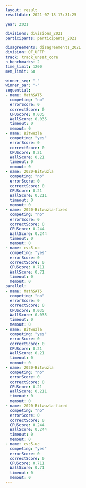 ```yaml
---
layout: result
resultdate: 2021-07-18 17:31:25

year: 2021

divisions: divisions_2021
participants: participants_2021

disagreements: disagreements_2021
division: QF_UFFP
track: track_unsat_core
n_benchmarks: 2
time_limit: 1200
mem_limit: 60

winner_seq: "-"
winner_par: "-"
sequential:
- name: MathSAT5
  competing: "no"
  errorScore: 0
  correctScore: 0
  CPUScore: 0.035
  WallScore: 0.035
  timeout: 0
  memout: 0
- name: Bitwuzla
  competing: "yes"
  errorScore: 0
  correctScore: 0
  CPUScore: 0.21
  WallScore: 0.21
  timeout: 0
  memout: 0
- name: 2020-Bitwuzla
  competing: "no"
  errorScore: 0
  correctScore: 0
  CPUScore: 0.21
  WallScore: 0.211
  timeout: 0
  memout: 0
- name: 2020-Bitwuzla-fixed
  competing: "no"
  errorScore: 0
  correctScore: 0
  CPUScore: 0.244
  WallScore: 0.244
  timeout: 0
  memout: 0
- name: cvc5-uc
  competing: "yes"
  errorScore: 0
  correctScore: 0
  CPUScore: 0.711
  WallScore: 0.71
  timeout: 0
  memout: 0
parallel:
- name: MathSAT5
  competing: "no"
  errorScore: 0
  correctScore: 0
  CPUScore: 0.035
  WallScore: 0.035
  timeout: 0
  memout: 0
- name: Bitwuzla
  competing: "yes"
  errorScore: 0
  correctScore: 0
  CPUScore: 0.21
  WallScore: 0.21
  timeout: 0
  memout: 0
- name: 2020-Bitwuzla
  competing: "no"
  errorScore: 0
  correctScore: 0
  CPUScore: 0.21
  WallScore: 0.211
  timeout: 0
  memout: 0
- name: 2020-Bitwuzla-fixed
  competing: "no"
  errorScore: 0
  correctScore: 0
  CPUScore: 0.244
  WallScore: 0.244
  timeout: 0
  memout: 0
- name: cvc5-uc
  competing: "yes"
  errorScore: 0
  correctScore: 0
  CPUScore: 0.711
  WallScore: 0.71
  timeout: 0
  memout: 0
---
```

